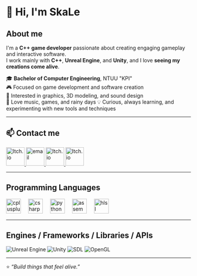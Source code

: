# 👋 Hi, I'm SkaLe

## About me

I'm a **C++ game developer** passionate about creating engaging gameplay and interactive software.  
I work mainly with **C++**, **Unreal Engine**, and **Unity**, and I love **seeing my creations come alive**.

🎓 **Bachelor of Computer Engineering**, NTUU "KPI"  
🎮 Focused on game development and software creation  
🎨 Interested in graphics, 3D modeling, and sound design  
🎵 Love music, games, and rainy days
💡 Curious, always learning, and experimenting with new tools and techniques

---

## 📫 Contact me
<a href="https://skal3.itch.io/" target="_blank" rel="noreferrer">
  <img src="https://static.itch.io/images/itchio-textless-black.svg" alt="Itch.io" width="50" height="50" />
</a>
<a href="mailto:39skale@gmail.com" target="_blank" rel="noreferrer">
  <img src="https://upload.wikimedia.org/wikipedia/commons/thumb/7/7e/Gmail_icon_%282020%29.svg/512px-Gmail_icon_%282020%29.svg.png?20221017173631" alt="email" width="50" height="50" />
</a>
<a href="https://www.linkedin.com/in/viktor-pariienko-219691239/" target="_blank" rel="noreferrer">
  <img src="https://upload.wikimedia.org/wikipedia/commons/thumb/c/ca/LinkedIn_logo_initials.png/960px-LinkedIn_logo_initials.png" alt="Itch.io" width="50" height="50" />
</a>
<a href="https://t.me/SkaLe9" target="_blank" rel="noreferrer">
  <img src="https://upload.wikimedia.org/wikipedia/commons/thumb/8/82/Telegram_logo.svg/512px-Telegram_logo.svg.png" alt="Itch.io" width="50" height="50" />
</a>

---

## Programming Languages
<div align="left">
  <img src="https://upload.wikimedia.org/wikipedia/commons/thumb/1/18/ISO_C%2B%2B_Logo.svg/1067px-ISO_C%2B%2B_Logo.svg.png" height="40" alt="cplusplus" />
  <img width="12"/>
  <img src="https://upload.wikimedia.org/wikipedia/commons/b/bd/Logo_C_sharp.svg" height="40" alt="csharp" />
  <img width="12"/>
  <img src="https://images.icon-icons.com/2699/PNG/512/python_logo_icon_168886.png" height="40" alt="python" />
  <img width="12"/>
  <img src="https://user-images.githubusercontent.com/103866722/177873824-ac727cae-29d5-406d-87de-93bb2bf21f02.png" height="40" alt="assembly" />
  <img width="12"/>
  <img src="https://pbs.twimg.com/media/FbbpVP-XgAAgfFs.jpg" height="40" alt="hlsl" />
  <img width="12"/>
</div>

---
## Engines / Frameworks / Libraries / APIs

![Unreal Engine](https://img.shields.io/badge/Unreal%20Engine-302C2F?style=for-the-badge&logo=unreal-engine&logoColor=white)
![Unity](https://img.shields.io/badge/Unity-000000?style=for-the-badge&logo=unity&logoColor=white)
![SDL](https://img.shields.io/badge/SDL-1E90FF?style=for-the-badge&logo=sdl2&logoColor=white)
![OpenGL](https://img.shields.io/badge/OpenGL-DD0031?style=for-the-badge&logo=opengl&logoColor=white)

---
⭐ *“Build things that feel alive.”*

<!--
**SkaLe3/SkaLe3** is a ✨ _special_ ✨ repository because its `README.md` (this file) appears on your GitHub profile.

Here are some ideas to get you started:

- 🔭 I’m currently working on ...
- 🌱 I’m currently learning ...
- 👯 I’m looking to collaborate on ...
- 🤔 I’m looking for help with ...
- 💬 Ask me about ...
- 📫 How to reach me: ...
- 😄 Pronouns: ...
- ⚡ Fun fact: ...
-->
